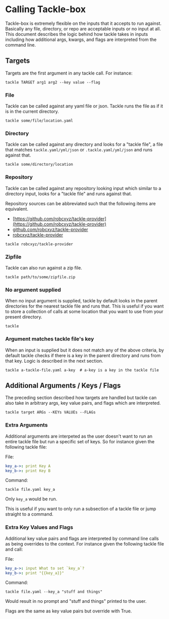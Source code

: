 # Calling Tackle-box

Tackle-box is extremely flexible on the inputs that it accepts to run against. Basically any file, directory, or repo are acceptable inputs or no input at all. This document describes the logic behind how tackle takes in inputs including how additional args, kwargs, and flags are interpreted from the command line.  

## Targets

Targets are the first argument in any tackle call. For instance:

```shell
tackle TARGET arg1 arg2 --key value --flag
```

### File

Tackle can be called against any yaml file or json. Tackle runs the file as if it is in the current directory.

```shell
tackle some/file/location.yaml
```

### Directory

Tackle can be called against any directory and looks for a "tackle file", a file that matches `tackle.yaml/yml/json` or `.tackle.yaml/yml/json` and runs against that.

```shell
tackle some/directory/location
```

### Repository

Tackle can be called against any repository looking input which similar to a directory input, looks for a "tackle file" and runs against that.

Repository sources can be abbreviated such that the following items are equivalent.

- [https://github.com/robcxyz/tackle-provider](https://github.com/robcxyz/tackle-provider)
- [github.com/robcxyz/tackle-provider](https://github.com/robcxyz/tackle-provider)
- [robcxyz/tackle-provider](https://github.com/robcxyz/tackle-provider)

```shell
tackle robcxyz/tackle-provider
```

### Zipfile

Tackle can also run against a zip file.

```shell
tackle path/to/some/zipfile.zip
```

### No argument supplied

When no input argument is supplied, tackle by default looks in the parent directories for the nearest tackle file and runs that. This is useful if you want to store a collection of calls at some location that you want to use from your present directory.

```shell
tackle
```

### Argument matches tackle file's key

When an input is supplied but it does not match any of the above criteria, by default tackle checks if there is a key in the parent directory and runs from that key. Logic is described in the next section.

```shell
tackle a-tackle-file.yaml a-key  # a-key is a key in the tackle file
```

## Additional Arguments / Keys / Flags

The preceding section described how targets are handled but tackle can also take in arbitrary args, key value pairs, and flags which are interpreted.  

```shell
tackle target ARGs --KEYs VALUEs --FLAGs
```

### Extra Arguments

Additional arguments are interpeted as the user doesn't want to run an entire tackle file but run a specific set of keys. So for instance given the following tackle file:

File:
```yaml
key_a->: print Key A
key_b->: print Key B
```

Command:
```shell
tackle file.yaml key_a
```

Only `key_a` would be run.

This is useful if you want to only run a subsection of a tackle file or jump straight to a command.

### Extra Key Values and Flags

Additional key value pairs and flags are interpreted by command line calls as being overrides to the context. For instance given the following tackle file and call:

File:
```yaml
key_a->: input What to set `key_a`?
key_b->: print "{{key_a}}"
```

Command:
```shell
tackle file.yaml --key_a "stuff and things"
```

Would result in no prompt and "stuff and things" printed to the user.

Flags are the same as key value pairs but override with True.

